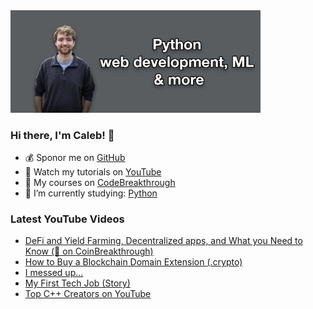 <img src="github-cover-photo-my-face.jpg" width="400px" />

### Hi there, I'm Caleb! 🍛

- 💰 Sponor me on [GitHub](https://github.com/sponsors/CalebCurry)
- 🎥 Watch my tutorials on [YouTube](https://www.youtube.com/calebthevideomaker2)
- 📗 My courses on [CodeBreakthrough](https://www.codebreakthrough.com)
- 🤔 I’m currently studying: [Python](https://www.youtube.com/watch?v=s3IvdkCq2_c&t=4254s)

### Latest YouTube Videos
<!-- YOUTUBE:START -->
- [DeFi and Yield Farming, Decentralized apps, and What you Need to Know (🔴 on CoinBreakthrough)](https://www.youtube.com/watch?v=jI7toICC8MY)
- [How to Buy a Blockchain Domain Extension (.crypto)](https://www.youtube.com/watch?v=l3973l7XRUI)
- [I messed up...](https://www.youtube.com/watch?v=QHGZcdJA3bg)
- [My First Tech Job (Story)](https://www.youtube.com/watch?v=NgTKuG7Fr9c)
- [Top C++ Creators on YouTube](https://www.youtube.com/watch?v=e7kf5LdxYjw)
<!-- YOUTUBE:END -->
